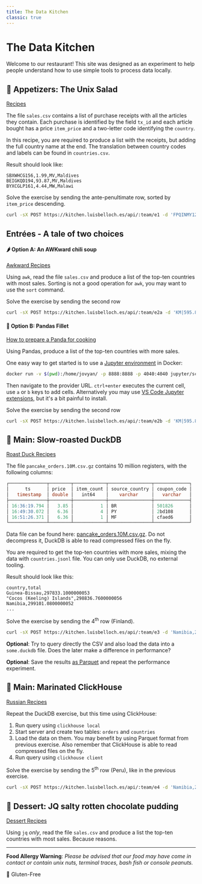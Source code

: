 ```yaml
---
title: The Data Kitchen
classic: true
---
```


# The Data Kitchen

Welcome to our restaurant! This site was designed as an experiment to help people understand how to use simple tools to process data locally.

## 🥦 Appetizers: The Unix Salad

[Recipes](./starters.html)

The file `sales.csv` contains a list of purchase receipts with all the articles they contain. Each purchase is identified by the field `tx_id` and each article bought has a price `item_price` and a two-letter code identifying the `country`.

In this recipe, you are required to produce a list with the receipts, but adding the full country name at the end. The translation between country codes and labels can be found in `countries.csv`.

Result should look like:

```csv
SBXWHCG156,1.99,MV,Maldives
BEIGKQD194,93.87,MV,Maldives
BYXCGLP161,4.44,MW,Malawi
```

Solve the exercise by sending the ante-penultimate row, sorted by `item_price` descending.

```bash
curl -sX POST https://kitchen.luisbelloch.es/api/:team/e1 -d 'FPQINMY120,0.04,SD,Sudan'
```

## Entrées - A tale of two choices

#### 🌶️ Option A: An AWKward chili soup

[Awkward Recipes](./starters.html#awk)

Using `awk`, read the file `sales.csv` and produce a list of the top-ten countries with most sales. Sorting is not a good operation for `awk`, you may want to use the `sort` command.

Solve the exercise by sending the second row

```bash
curl -sX POST https://kitchen.luisbelloch.es/api/:team/e2a -d 'KM|595.81'
```

#### 🍗 Option B: Pandas Fillet

[How to prepare a Panda for cooking](./starters.html#pandas)

Using Pandas, produce a list of the top-ten countries with more sales.

One easy way to get started is to use a [Jupyter environment](https://jupyter-docker-stacks.readthedocs.io/en/latest/) in Docker:

```bash
docker run -v $(pwd):/home/jovyan/ -p 8888:8888 -p 4040:4040 jupyter/scipy-notebook
```

Then navigate to the provider URL. `ctrl+enter` executes the current cell, use `a` or `b` keys to add cells. Alternatively you may use [VS Code Jupyter extensions](https://code.visualstudio.com/docs/datascience/jupyter-notebooks), but it's a bit painful to install.

Solve the exercise by sending the second row

```bash
curl -sX POST https://kitchen.luisbelloch.es/api/:team/e2b -d 'KM|595.81'
```

## 🦆 Main: Slow-roasted DuckDB

[Roast Duck Recipes](./duckdb.html)

The file `pancake_orders.10M.csv.gz` contains 10 million registers, with the following columns:

```sql
┌──────────────┬────────┬────────────┬────────────────┬─────────────┐
│      ts      │ price  │ item_count │ source_country │ coupon_code │
│   timestamp  │ double │   int64    │    varchar     │   varchar   │
├──────────────┼────────┼────────────┼────────────────┼─────────────┤
│ 16:36:19.794 │   3.85 │          1 │ BR             │ 501826      │
│ 16:49:30.072 │   6.36 │          4 │ PY             │ 2bd108      │
│ 16:51:26.371 │   6.36 │          1 │ MF             │ cfaed6      │
└──────────────┴────────┴────────────┴────────────────┴─────────────┘
```

Data file can be found here: [pancake_orders.10M.csv.gz](https://storage.googleapis.com/data.luisbelloch.es/pancake_orders.10M.csv.gz). Do not decompress it, DuckDB is able to read compressed files on the fly.

You are required to get the top-ten countries with more sales, mixing the data with `countries.jsonl` file. You can only use DuckDB, no external tooling.

Result should look like this:

```csv
country,total
Guinea-Bissau,297833.1000000053
"Cocos (Keeling) Islands",298836.7600000056
Namibia,299101.0800000052
...
```

Solve the exercise by sending the 4<sup>th</sup> row (Finland).

```bash
curl -sX POST https://kitchen.luisbelloch.es/api/:team/e3 -d 'Namibia,299101.0800000052'
```

**Optional**: Try to query directly the CSV and also load the data into a `some.duckdb` file. Does the later make a difference in performance?

**Optional**: Save the results [as Parquet](https://duckdb.org/docs/guides/import/parquet_import) and repeat the performance experiment.

## 🍣 Main: Marinated ClickHouse

[Russian Recipes](./clickhouse.html)

Repeat the DuckDB exercise, but this time using ClickHouse:

1. Run query using `clickhouse local`
2. Start server and create two tables: `orders` and `countries`
3. Load the data on them. You may benefit by using Parquet format from previous exercise. Also remember that ClickHouse is able to read compressed files on the fly.
4. Run query using `clickhouse client`

Solve the exercise by sending the 5<sup>th</sup> row (Peru), like in the previous exercise.

```bash
curl -sX POST https://kitchen.luisbelloch.es/api/:team/e4 -d 'Namibia,299101.0800000052'
```

## 🧁 Dessert: JQ salty rotten chocolate pudding

[Dessert Recipes](./starters.html#jq)

Using `jq` _only_, read the file `sales.csv` and produce a list the top-ten countries with most sales. Because reasons.

---

**Food Allergy Warning**: _Please be advised that our food may have come in contact or contain unix nuts, terminal traces, bash fish or console peanuts._

🌾 Gluten-Free
